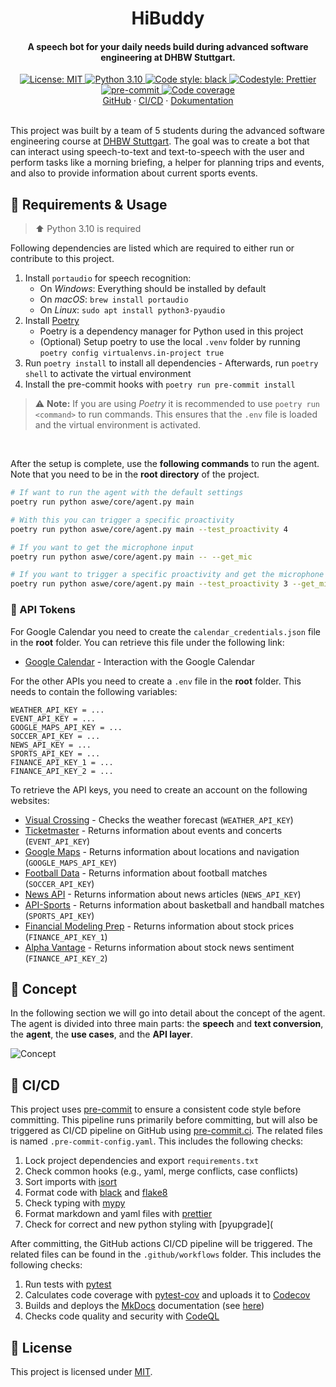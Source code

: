 <h1 align="center">
 HiBuddy
</h1>

<h4 align="center">
 A speech bot for your daily needs build during advanced software engineering at DHBW Stuttgart.
</h4>

<div align="center">
    <a href="https://github.com/felixhoffmnn/python_template">
        <img src="https://img.shields.io/github/license/felixhoffmnn/python_template"
        alt="License: MIT" />
    </a>
    <a href="https://www.python.org/downloads/release/python-3100/">
        <img src="https://img.shields.io/badge/python-3.10-blue.svg"
        alt="Python 3.10" />
    </a>
    <a href="https://github.com/psf/black">
        <img alt="Code style: black" src="https://img.shields.io/badge/code%20style-black-000000.svg">
    </a>
    <a href="https://github.com/prettier/prettier">
        <img src="https://img.shields.io/badge/code_style-prettier-ff69b4.svg?style=flat&logo=appveyor"
        alt="Codestyle: Prettier" />
    </a>
    <a href="https://results.pre-commit.ci/latest/github/felixhoffmnn/aswe/main">
        <img src="https://results.pre-commit.ci/badge/github/felixhoffmnn/aswe/main.svg"
        alt="pre-commit" />
    </a>
    <a href="https://codecov.io/gh/felixhoffmnn/aswe" >
        <img src="https://codecov.io/gh/felixhoffmnn/aswe/branch/main/graph/badge.svg?token=AO8OYDJNDN" alt="Code coverage"/>
    </a>
</div>

<div align="center">
    <a href="https://github.com/felixhoffmnn/aswe">GitHub</a>
    ·
    <a href="https://github.com/felixhoffmnn/aswe/actions">CI/CD</a>
    ·
    <a href="https://felixhoffmnn.github.io/aswe/">Dokumentation</a>
</div>

<br>

This project was built by a team of 5 students during the advanced software engineering course at [DHBW Stuttgart](https://www.dhbw-stuttgart.de/). The goal was to create a bot that can interact using speech-to-text and text-to-speech with the user and perform tasks like a morning briefing, a helper for planning trips and events, and also to provide information about current sports events.

## :rocket: Requirements & Usage

> :arrow_up: Python 3.10 is required

Following dependencies are listed which are required to either run or contribute to this project.

1. Install `portaudio` for speech recognition:
    - On _Windows_: Everything should be installed by default
    - On _macOS_: `brew install portaudio`
    - On _Linux_: `sudo apt install python3-pyaudio`
2. Install [Poetry](https://python-poetry.org/docs/#installation)
    - Poetry is a dependency manager for Python used in this project
    - (Optional) Setup poetry to use the local `.venv` folder by running `poetry config virtualenvs.in-project true`
3. Run `poetry install` to install all dependencies - Afterwards, run `poetry shell` to activate the virtual environment
4. Install the pre-commit hooks with `poetry run pre-commit install`

> :warning: **Note:** If you are using _Poetry_ it is recommended to use `poetry run <command>` to run commands. This ensures that the `.env` file is loaded and the virtual environment is activated.

<br>

After the setup is complete, use the **following commands** to run the agent. Note that you need to be in the **root directory** of the project.

```bash
# If want to run the agent with the default settings
poetry run python aswe/core/agent.py main

# With this you can trigger a specific proactivity
poetry run python aswe/core/agent.py main --test_proactivity 4

# If you want to get the microphone input
poetry run python aswe/core/agent.py main -- --get_mic

# If you want to trigger a specific proactivity and get the microphone input
poetry run python aswe/core/agent.py main --test_proactivity 3 --get_mic
```

### :key: API Tokens

For Google Calendar you need to create the `calendar_credentials.json` file in the **root** folder. You can retrieve this file under the following link:

-   [Google Calendar](https://developers.google.com/calendar/api/quickstart/python) - Interaction with the Google Calendar

For the other APIs you need to create a `.env` file in the **root** folder. This needs to contain the following variables:

```text
WEATHER_API_KEY = ...
EVENT_API_KEY = ...
GOOGLE_MAPS_API_KEY = ...
SOCCER_API_KEY = ...
NEWS_API_KEY = ...
SPORTS_API_KEY = ...
FINANCE_API_KEY_1 = ...
FINANCE_API_KEY_2 = ...
```

To retrieve the API keys, you need to create an account on the following websites:

-   [Visual Crossing](https://www.visualcrossing.com/weather-api) - Checks the weather forecast (`WEATHER_API_KEY`)
-   [Ticketmaster](https://developer.ticketmaster.com/products-and-docs/apis/getting-started/) - Returns information about events and concerts (`EVENT_API_KEY`)
-   [Google Maps](https://developers.google.com/maps/documentation/directions) - Returns information about locations and navigation (`GOOGLE_MAPS_API_KEY`)
-   [Football Data](https://www.football-data.org/documentation/api) - Returns information about football matches (`SOCCER_API_KEY`)
-   [News API](https://newsapi.org/) - Returns information about news articles (`NEWS_API_KEY`)
-   [API-Sports](https://api-sports.io/) - Returns information about basketball and handball matches (`SPORTS_API_KEY`)
-   [Financial Modeling Prep](https://site.financialmodelingprep.com/developer/docs/) - Returns information about stock prices (`FINANCE_API_KEY_1`)
-   [Alpha Vantage](https://www.alphavantage.co/) - Returns information about stock news sentiment (`FINANCE_API_KEY_2`)

## :speech_balloon: Concept

In the following section we will go into detail about the concept of the agent. The agent is divided into three main parts: the **speech** and **text conversion**, the **agent**, the **use cases**, and the **API layer**.

![Concept](https://github.com/felixhoffmnn/aswe/blob/main/data/flowcharts/layerd_architecture_2.png)

## :repeat: CI/CD

This project uses [pre-commit](https://pre-commit.com) to ensure a consistent code style before committing. This pipeline runs primarily before committing, but will also be triggered as CI/CD pipeline on GitHub using [pre-commit.ci](https://pre-commit.ci/). The related files is named `.pre-commit-config.yaml`. This includes the following checks:

1.  Lock project dependencies and export `requirements.txt`
2.  Check common hooks (e.g., yaml, merge conflicts, case conflicts)
3.  Sort imports with [isort](https://github.com/PyCQA/isort)
4.  Format code with [black](https://github.com/psf/black) and [flake8](https://github.com/PyCQA/flake8)
5.  Check typing with [mypy](https://github.com/python/mypy)
6.  Format markdown and yaml files with [prettier](https://github.com/prettier/prettier)
7.  Check for correct and new python styling with [pyupgrade](

After committing, the GitHub actions CI/CD pipeline will be triggered. The related files can be found in the `.github/workflows` folder. This includes the following checks:

1. Run tests with [pytest](https://github.com/pytest-dev/pytest)
2. Calculates code coverage with [pytest-cov](https://github.com/pytest-dev/pytest-cov) and uploads it to [Codecov](https://codecov.io/gh/felixhoffmnn/aswe)
3. Builds and deploys the [MkDocs](https://www.mkdocs.org/) documentation (see [here](https://felixhoffmnn.github.io/aswe/))
4. Checks code quality and security with [CodeQL](https://github.com/github/codeql)

## :memo: License

This project is licensed under [MIT](https://github.com/felixhoffmnn/aswe/blob/main/LICENSE).
